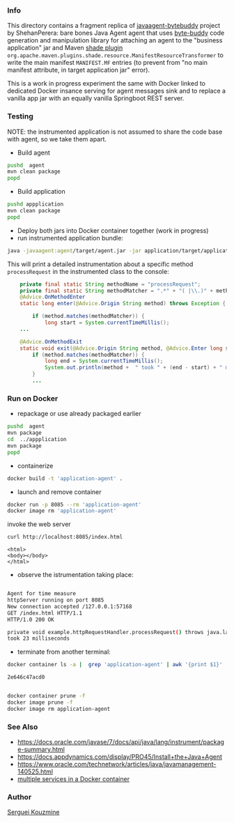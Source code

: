 ### Info

This directory contains a fragment replica of [javaagent-bytebuddy](https://github.com/ShehanPerera/javaagent-bytebuddy) project by ShehanPerera: bare bones Java Agent agent
that uses [byte-buddy](https://bytebuddy.net/#/) code generation and manipulation library for attaching an agent to the "business application" jar and
Maven [shade plugin](https://maven.apache.org/plugins/maven-shade-plugin/usage.html) `org.apache.maven.plugins.shade.resource.ManifestResourceTransformer` 
to write the main manifest `MANIFEST.MF` entries (to prevent from "no main manifest attribute, in target application jar" error).

This is a work in progress experiment the same with Docker linked to dedicated Docker insance serving for agent messages sink and to replace a vanilla app jar with an equally vanilla Springboot REST server.


### Testing

NOTE: the instrumented application is not assumed to share the code base with agent, so we take them apart.
 * Build agent
```sh
pushd  agent
mvn clean package
popd
```
 * Build application
```sh
pushd appplication
mvn clean package
popd
```
 * Deploy both jars into Docker container together (work in progress)
 * run instrumented application bundle:

```sh
java -javaagent:agent/target/agent.jar -jar application/target/application.jar 8085
```


This will print a  detailed instrumentation about a specific method `processRequest` in the instrumented class to the console:
```java
	private final static String methodName = "processRequest";
	private final static String methodMatcher = ".*" + "( |\\.)" + methodName + "\\(" + ".*";
	@Advice.OnMethodEnter
	static long enter(@Advice.Origin String method) throws Exception {

		if (method.matches(methodMatcher)) {
			long start = System.currentTimeMillis();
    ...
```
```java    
	@Advice.OnMethodExit
	static void exit(@Advice.Origin String method, @Advice.Enter long start) throws Exception {
		if (method.matches(methodMatcher)) {
			long end = System.currentTimeMillis();
			System.out.println(method +  " took " + (end - start) + " milliseconds ");
		}
		...
```
### Run on Docker

* repackage  or use already packaged earlier
```sh
pushd  agent
mvn package
cd  ../appplication
mvn package
popd
```

* containerize
```sh
docker build -t 'application-agent' .
```
* launch and remove container
```sh
docker run -p 8085 --rm 'application-agent'
docker image rm 'application-agent'
```
invoke the web server

```sh
curl http://localhost:8085/index.html
```
```
<html>
<body></body>
</html>
```
* observe the istrumentation taking place:
```sh

Agent for time measure
httpServer running on port 8085
New connection accepted /127.0.0.1:57168
GET /index.html HTTP/1.1
HTTP/1.0 200 OK

```
```sh
private void example.httpRequestHandler.processRequest() throws java.lang.Exception 
took 23 milliseconds
```
* terminate from another terminal:
```sh
docker container ls -a |  grep 'application-agent' | awk '{print $1}' | xargs -IX docker stop X
```
```sh
2e646c47acd0
```
```sh

docker container prune -f 
docker image prune -f  
docker image rm application-agent
```
### See Also

  * https://docs.oracle.com/javase/7/docs/api/java/lang/instrument/package-summary.html
  * https://docs.appdynamics.com/display/PRO45/Install+the+Java+Agent
  * https://www.oracle.com/technetwork/articles/java/javamanagement-140525.html
  * [multiple services in a Docker container](https://docs.docker.com/config/containers/multi-service_container/)

### Author
[Serguei Kouzmine](kouzmine_serguei@yahoo.com)

